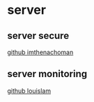# server

## server secure

[ github imthenachoman ](https://github.com/imthenachoman/How-To-Secure-A-Linux-Server)


## server monitoring
[ github louislam ](https://github.com/louislam/uptime-kuma)
